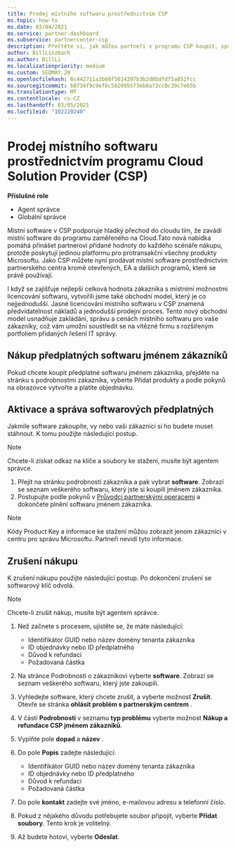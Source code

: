 ```yaml
---
title: Prodej místního softwaru prostřednictvím CSP
ms.topic: how-to
ms.date: 03/04/2021
ms.service: partner-dashboard
ms.subservice: partnercenter-csp
description: Přečtěte si, jak můžou partneři v programu CSP koupit, spravovat, prodávat a zrušit místní předplatné softwaru jménem zákazníků v partnerském centru.
author: BillLinzbach
ms.author: BillLi
ms.localizationpriority: medium
ms.custom: SEOMAY.20
ms.openlocfilehash: 6c442711a3b60f5014397b3b2d8bdfd75a852fcc
ms.sourcegitcommit: b0734f9c9ef6c582095573eb0a73cc0c39c7e65b
ms.translationtype: MT
ms.contentlocale: cs-CZ
ms.lasthandoff: 03/05/2021
ms.locfileid: "102220240"
---
```

# <a name="sell-on-premises-software-through-the-cloud-solution-provider-csp-program"></a>Prodej místního softwaru prostřednictvím programu Cloud Solution Provider (CSP)

**Příslušné role**

- Agent správce
- Globální správce

Místní software v CSP podporuje hladký přechod do cloudu tím, že zavádí místní software do programu zaměřeného na Cloud.Tato nová nabídka pomáhá přinášet partnerovi přidané hodnoty do každého scénáře nákupu, protože poskytují jedinou platformu pro protransakční všechny produkty Microsoftu. Jako CSP můžete nyní prodávat místní software prostřednictvím partnerského centra kromě otevřených, EA a dalších programů, které se právě používají.  
 
I když se zajišťuje nejlepší celková hodnota zákazníka s místními možnostmi licencování softwaru, vytvořili jsme také obchodní model, který je co nejjednodušší. Jasné licencování místního softwaru v CSP znamená předvídatelnost nákladů a jednodušší prodejní proces. Tento nový obchodní model usnadňuje zakládání, správu a cenách místního softwaru pro vaše zákazníky, což vám umožní soustředit se na vítězné firmu s rozšířeným portfoliem přidaných řešení IT správy.

## <a name="buy-software-subscriptions-on-behalf-of-customers"></a>Nákup předplatných softwaru jménem zákazníků

Pokud chcete koupit předplatné softwaru jménem zákazníka, přejděte na stránku s podrobnostmi zákazníka, vyberte Přidat produkty a podle pokynů na obrazovce vytvořte a platíte objednávku.

## <a name="activate-and-manage-software-subscriptions"></a>Aktivace a správa softwarových předplatných

Jakmile software zakoupíte, vy nebo vaši zákazníci si ho budete muset stáhnout. K tomu použijte následující postup.

>[!NOTE]
>Chcete-li získat odkaz na klíče a soubory ke stažení, musíte být agentem správce.

1. Přejít na stránku podrobností zákazníka a pak vybrat **software**. Zobrazí se seznam veškerého softwaru, který jste si koupili jménem zákazníka.
2. Postupujte podle pokynů v [Průvodci partnerskými operacemi](https://partner.microsoft.com/resources/detail/partner-center-new-commerce-operations-guide-pdf) a dokončete plnění softwaru jménem zákazníka.

>[!NOTE]
>Kódy Product Key a informace ke stažení můžou zobrazit jenom zákazníci v centru pro správu Microsoftu. Partneři nevidí tyto informace.

## <a name="cancel-a-purchase"></a>Zrušení nákupu

K zrušení nákupu použijte následující postup. Po dokončení zrušení se softwarový klíč odvolá. 

>[!NOTE]
>Chcete-li zrušit nákup, musíte být agentem správce. 

1.  Než začnete s procesem, ujistěte se, že máte následující: 
    - Identifikátor GUID nebo název domény tenanta zákazníka
    - ID objednávky nebo ID předplatného
    - Důvod k refundaci
    - Požadovaná částka

2.  Na stránce Podrobnosti o zákazníkovi vyberte **software**. Zobrazí se seznam veškerého softwaru, který jste zakoupili. 

3.  Vyhledejte software, který chcete zrušit, a vyberte možnost **Zrušit**. Otevře se stránka **ohlásit problém s partnerským centrem** . 

4.  V části **Podrobnosti** v seznamu **typ problému** vyberte možnost **Nákup a refundace CSP jménem zákazníků**.

5.  Vyplňte pole **dopad** a **název** . 

6.  Do pole **Popis** zadejte následující: 
    -   Identifikátor GUID nebo název domény tenanta zákazníka
    -   ID objednávky nebo ID předplatného
    -   Důvod k refundaci
    -   Požadovaná částka

7.  Do pole **kontakt** zadejte své jméno, e-mailovou adresu a telefonní číslo. 

8.  Pokud z nějakého důvodu potřebujete soubor připojit, vyberte **Přidat soubory**. Tento krok je volitelný. 

9.  Až budete hotovi, vyberte **Odeslat**.